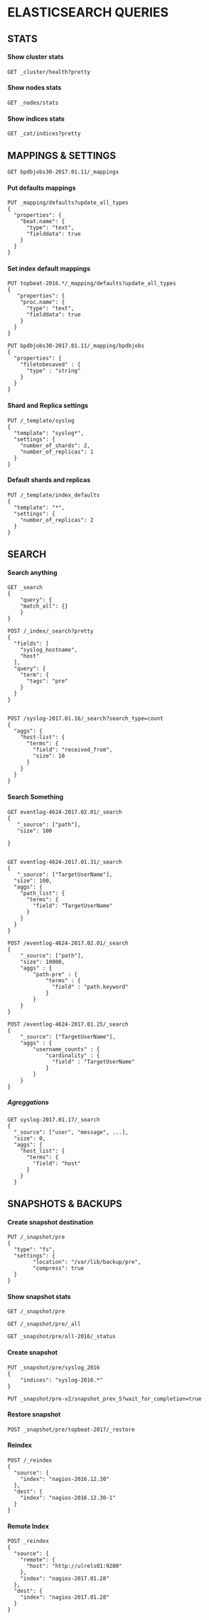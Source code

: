 # ELASTICSEARCH QUERIES

## STATS

#### Show cluster stats

	GET _cluster/health?pretty

#### Show nodes stats

	GET _nodes/stats

#### Show indices stats

	GET _cat/indices?pretty


## MAPPINGS & SETTINGS

	GET bpdbjobs30-2017.01.11/_mappings

#### Put defaults mappings

	PUT _mapping/defaults?update_all_types
	{
	  "properties": {
	    "beat.name": {
	      "type": "text",
	      "fielddata": true
	    }
	  }
	}

#### Set index default mappings

	PUT topbeat-2016.*/_mapping/defaults?update_all_types
	{
	   "properties": {
	    "proc.name": {
	      "type": "text",
	      "fielddata": true
	    }
	  }
	}

	PUT bpdbjobs30-2017.01.11/_mapping/bpdbjobs
	{
	  "properties": {
	    "filetobesaved" : {
	      "type" : "string"
	    }
	  }
	}

#### Shard and Replica settings

	PUT /_template/syslog
	{
	  "template": "syslog*", 
	  "settings": {
	    "number_of_shards": 2,
	    "number_of_replicas": 1
	  }
	}

#### Default shards and replicas

	PUT /_template/index_defaults 
	{
	  "template": "*", 
	  "settings": {
	    "number_of_replicas": 2
	  }
	}


## SEARCH

#### Search anything

	GET _search
	{
  		"query": {
    	"match_all": {}
  	    }
	}

	POST /_index/_search?pretty
	{
	  "fields": [
	    "syslog_hostname",
	    "host"
	  ],
	  "query": {
	    "term": {
	      "tags": "pre"
	    }
	  }
	}


	POST /syslog-2017.01.16/_search?search_type=count
	{
	  "aggs": {
	    "host-list": {
	      "terms": {
	        "field": "received_from",
	        "size": 10
	      }
	    }
	  }
	}

#### Search Something

	GET eventlog-4624-2017.02.01/_search
	{
	   "_source": ["path"],
	   "size": 100
	  
	}


	GET eventlog-4624-2017.01.31/_search
	{
	   "_source": ["TargetUserName"],
	  "size": 100,
	  "aggs": {
	    "path_list": {
	      "terms": {
	        "field": "TargetUserName"
	      }
	    }
	  }
	}

	POST /eventlog-4624-2017.02.01/_search
	{
	    "_source": ["path"],
	    "size": 10000,
	    "aggs" : {
	        "path-pre" : {
	            "terms" : { 
	              "field" : "path.keyword"
	            }
	        }
	    }
	}

	POST /eventlog-4624-2017.01.25/_search
	{
	    "_source": ["TargetUserName"],
	    "aggs" : {
	        "username_counts" : {
	            "cardinality" : { 
	              "field" : "TargetUserName"
	            }
	        }
	    }
	}

##### Agreggations

	GET syslog-2017.01.17/_search
	{
	  "_source": ["user", "message", ...],
	  "size": 0,
	  "aggs": {
	    "host_list": {
	      "terms": {
	        "field": "host"
	      }
	    }
	  }

## SNAPSHOTS & BACKUPS


#### Create snapshot destination

	PUT /_snapshot/pre
	{
	  "type": "fs",
	  "settings": {
	        "location": "/var/lib/backup/pre",
	        "compress": true
	  }
	}

#### Show snapshot stats

	GET /_snapshot/pre

	GET /_snapshot/pre/_all

	GET _snapshot/pre/all-2016/_status

#### Create snapshot

	PUT _snapshot/pre/syslog_2016
	{
	    "indices": "syslog-2016.*"
	}

	PUT _snapshot/pre-v2/snapshot_prev_5?wait_for_completion=true


#### Restore snapshot

	POST _snapshot/pre/topbeat-2017/_restore

#### Reindex

	POST /_reindex
	{
	  "source": {
	    "index": "nagios-2016.12.30"
	  },
	  "dest": {
	    "index": "nagios-2016.12.30-1"
	  }
	}

#### Remote Index

	POST _reindex
	{
	  "source": {
	    "remote": {
	      "host": "http://ulrels01:9200"
	    },
	    "index": "nagios-2017.01.28"
	  },
	  "dest": {
	    "index": "nagios-2017.01.28"
	  }
	}

